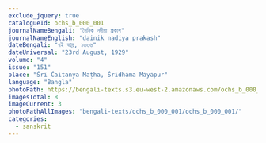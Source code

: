 ```yaml
---
exclude_jquery: true
catalogueId: ochs_b_000_001
journalNameBengali: "দৈনিক নদীয়া প্রকাশ"
journalNameEnglish: "dainik nadiya prakash"
dateBengali: "৭ই ভাদ্র, ১৩৩৬" 
dateUniversal: "23rd August, 1929" 
volume: "4"
issue: "151"
place: "Śrī Ćaitanya Maṭha, Śrīdhāma Māyāpur"
language: "Bangla"
photoPath: https://bengali-texts.s3.eu-west-2.amazonaws.com/ochs_b_000_001/split/_00000003.pdf
imagesTotal: 8
imageCurrent: 3
photoPathAllImages: "bengali-texts/ochs_b_000_001/ochs_b_000_001/"
categories:
  - sanskrit
---
```


